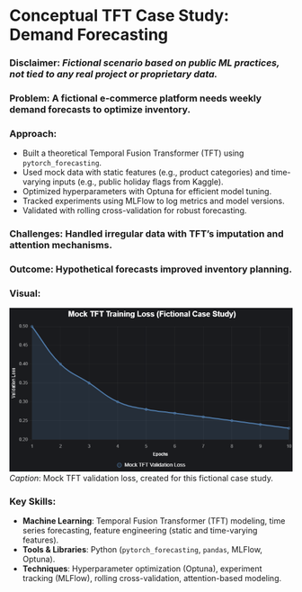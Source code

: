 # Conceptual TFT Case Study: Demand Forecasting

### **Disclaimer**: *Fictional scenario based on public ML practices, not tied to any real project or proprietary data.*

### **Problem**: A fictional e-commerce platform needs weekly demand forecasts to optimize inventory.

### **Approach**:  
- Built a theoretical Temporal Fusion Transformer (TFT) using `pytorch_forecasting`.  
- Used mock data with static features (e.g., product categories) and time-varying inputs (e.g., public holiday flags from Kaggle).  
- Optimized hyperparameters with Optuna for efficient model tuning.  
- Tracked experiments using MLFlow to log metrics and model versions.  
- Validated with rolling cross-validation for robust forecasting.

### **Challenges**: Handled irregular data with TFT’s imputation and attention mechanisms.

### **Outcome**: Hypothetical forecasts improved inventory planning.

### **Visual**:  
![TFT Loss Curve](/chart.png)  
*Caption*: Mock TFT validation loss, created for this fictional case study.

### **Key Skills**:  
- **Machine Learning**: Temporal Fusion Transformer (TFT) modeling, time series forecasting, feature engineering (static and time-varying features).  
- **Tools & Libraries**: Python (`pytorch_forecasting`, `pandas`, MLFlow, Optuna).  
- **Techniques**: Hyperparameter optimization (Optuna), experiment tracking (MLFlow), rolling cross-validation, attention-based modeling.
